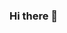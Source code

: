 ### Hi there 👋

<!--
**scpsyl/scpsyl** is a ✨ _special_ ✨ repository because its `README.md` (this file) appears on your GitHub profile.

Here are some ideas to get you started:

- 🔭 I’m currently working on ...
- 🌱 I’m currently learning ...
- 👯 I’m looking to collaborate on ...
- 🤔 I’m looking for help with ...
- 💬 Ask me about ...
- 📫 How to reach me: ...
- 😄 Pronouns: ...
- ⚡ Fun fact: ...




<p align="left"><img src="https://github-readme-stats.vercel.app/api/top-langs/?username=scpsyl&langs_count=10&theme=tokyonight&layout=compact" alt="scpsyl :: Top Langs" /></p>

<p align="left"><img src="https://github-readme-stats.vercel.app/api?username=scpsyl&show_icons=true&theme=synthwave" alt="AnhellO :: Profile Stats" /></p>
-->


